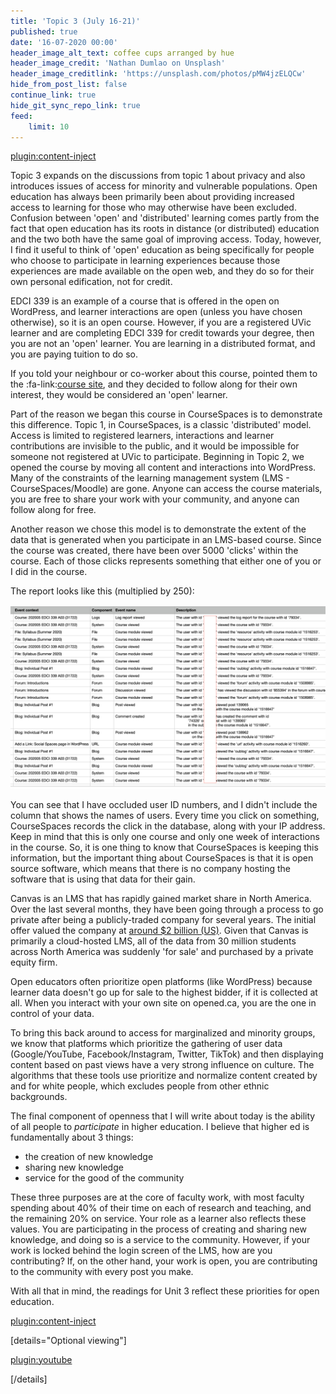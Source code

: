 ```yaml
---
title: 'Topic 3 (July 16-21)'
published: true
date: '16-07-2020 00:00'
header_image_alt_text: coffee cups arranged by hue
header_image_credit: 'Nathan Dumlao on Unsplash'
header_image_creditlink: 'https://unsplash.com/photos/pMW4jzELQCw'
hide_from_post_list: false
continue_link: true
hide_git_sync_repo_link: true
feed:
    limit: 10
---
```


[plugin:content-inject](_important-reminders)



Topic 3 expands on the discussions from topic 1 about privacy and also introduces issues of access for minority and vulnerable populations. Open education has always been primarily been about providing increased access to learning for those who may otherwise have been excluded. Confusion between 'open' and 'distributed' learning comes partly from the fact that open education has its roots in distance (or distributed) education and the two both have the same goal of improving access. Today, however, I find it useful to think of 'open' education as being specifically for people who choose to participate in learning experiences because those experiences are made available on the open web, and they do so for their own personal edification, not for credit.

EDCI 339 is an example of a course that is offered in the open on WordPress, and learner interactions are open (unless you have chosen otherwise), so it is an open course. However, if you are a registered UVic learner and are completing EDCI 339 for credit towards your degree, then you are not an 'open' learner. You are learning in a distributed format, and you are paying tuition to do so.

If you told your neighbour or co-worker about this course, pointed them to the :fa-link:[course site](https://edtechuvic.ca/edci339), and they decided to follow along for their own interest, they would be considered an 'open' learner.

Part of the reason we began this course in CourseSpaces is to demonstrate this difference. Topic 1, in CourseSpaces, is a classic 'distributed' model. Access is limited to registered learners, interactions and learner contributions are invisible to the public, and it would be impossible for someone not registered at UVic to participate. Beginning in Topic 2, we opened the course by moving all content and interactions into WordPress. Many of the constraints of the learning management system (LMS - CourseSpaces/Moodle) are gone. Anyone can access the course materials, you are free to share your work with your community, and anyone can follow along for free.

Another reason we chose this model is to demonstrate the extent of the data that is generated when you participate in an LMS-based course. Since the course was created, there have been over 5000 'clicks' within the course. Each of those clicks represents something that either one of you or I did in the course.

The report looks like this (multiplied by 250):

![alt-text](course-data.png "Course data from an LMS")

You can see that I have occluded user ID numbers, and I didn't include the column that shows the names of users. Every time you click on something, CourseSpaces records the click in the database, along with your IP address. Keep in mind that this is only one course and only one week of interactions in the course. So, it is one thing to know that CourseSpaces is keeping this information, but the important thing about CourseSpaces is that it is open source software, which means that there is no company hosting the software that is using that data for their gain.

Canvas is an LMS that has rapidly gained market share in North America. Over the last several months, they have been going through a process to go private after being a publicly-traded company for several years. The initial offer valued the company at [around $2 billion (US)](https://www.edsurge.com/news/2019-12-04-new-ownership-for-an-lms-giant-private-equity-firm-to-buy-instructure-for-2-billion). Given that Canvas is primarily a cloud-hosted LMS, all of the data from 30 million students across North America was suddenly 'for sale' and purchased by a private equity firm.

Open educators often prioritize open platforms (like WordPress) because learner data doesn't go up for sale to the highest bidder, if it is collected at all. When you interact with your own site on opened.ca, you are the one in control of your data.

To bring this back around to access for marginalized and minority groups, we know that platforms which prioritize the gathering of user data (Google/YouTube, Facebook/Instagram, Twitter, TikTok) and then displaying content based on past views have a very strong influence on culture. The algorithms that these tools use prioritize and normalize content created by and for white people, which excludes people from other ethnic backgrounds.

The final component of openness that I will write about today is the ability of all people to *participate* in higher education. I believe that higher ed is fundamentally about 3 things:
- the creation of new knowledge
- sharing new knowledge
- service for the good of the community

These three purposes are at the core of faculty work, with most faculty spending about 40% of their time on each of research and teaching, and the remaining 20% on service. Your role as a learner also reflects these values. You are participating in the process of creating and sharing new knowledge, and doing so is a service to the community. However, if your work is locked behind the login screen of the LMS, how are you contributing? If, on the other hand, your work is open, you are contributing to the community with every post you make.

With all that in mind, the readings for Unit 3 reflect these priorities for open education.

[plugin:content-inject](_writing-prompt)

[details="Optional viewing"]

[plugin:youtube](https://www.youtube.com/watch?v=4bjWONvQXY0)

[/details]
